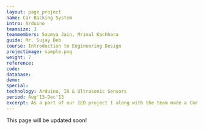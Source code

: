 ```yaml
---
layout: page_project
name: Car Backing System
intro: Arduino
teamsize: 3
teammembers: Saumya Jain, Mrinal Kachhara
guide: Mr. Sujay Deb
course: Introduction to Engineering Design
projectimage: sample.png
weight: 7
reference: 
code: 
database: 
demo:
special:
technology: Arduino, IR & Ultrasonic Sensors
period: Aug'13-Dec'13
excerpt: As a part of our IED project I along with the team made a Car Backing Sensor using an ultrasonic sensor and an Arduino board. We coded the working of the mechanism and displayed the distance on an LCD screen. We also implemented an Automatic Breaking System aimed towards implementing Collision Avoidance.
---
```

This page will be updated soon!